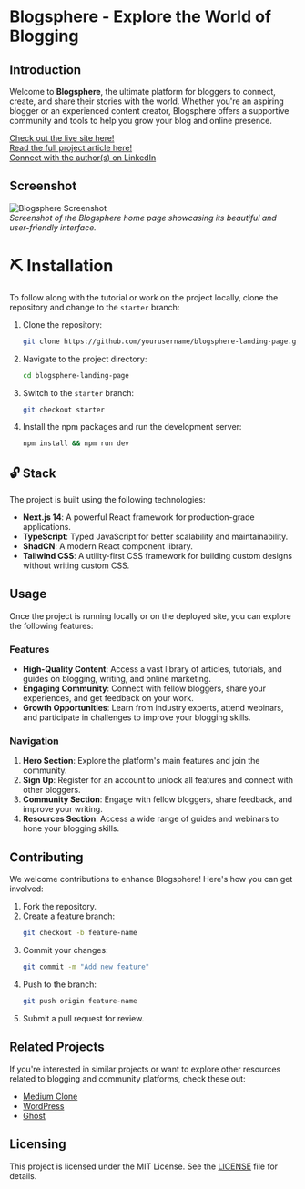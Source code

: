 # Blogsphere - Explore the World of Blogging

## Introduction
Welcome to **Blogsphere**, the ultimate platform for bloggers to connect, create, and share their stories with the world. Whether you're an aspiring blogger or an experienced content creator, Blogsphere offers a supportive community and tools to help you grow your blog and online presence.

[Check out the live site here!](#)  
[Read the full project article here!](#)  
[Connect with the author(s) on LinkedIn](#)

## Screenshot
![Blogsphere Screenshot](#)  
*Screenshot of the Blogsphere home page showcasing its beautiful and user-friendly interface.*

# ⛏️ Installation

To follow along with the tutorial or work on the project locally, clone the repository and change to the `starter` branch:
1. Clone the repository:
    ```bash
    git clone https://github.com/yourusername/blogsphere-landing-page.git
    ```
2. Navigate to the project directory:
    ```bash
    cd blogsphere-landing-page
    ```
3. Switch to the `starter` branch:
    ```bash
    git checkout starter
    ```
4. Install the npm packages and run the development server:
    ```bash
    npm install && npm run dev
    ```

## 🔓 Stack
The project is built using the following technologies:
- **Next.js 14**: A powerful React framework for production-grade applications.
- **TypeScript**: Typed JavaScript for better scalability and maintainability.
- **ShadCN**: A modern React component library.
- **Tailwind CSS**: A utility-first CSS framework for building custom designs without writing custom CSS.

## Usage
Once the project is running locally or on the deployed site, you can explore the following features:

### Features
- **High-Quality Content**: Access a vast library of articles, tutorials, and guides on blogging, writing, and online marketing.
- **Engaging Community**: Connect with fellow bloggers, share your experiences, and get feedback on your work.
- **Growth Opportunities**: Learn from industry experts, attend webinars, and participate in challenges to improve your blogging skills.

### Navigation
1. **Hero Section**: Explore the platform's main features and join the community.
2. **Sign Up**: Register for an account to unlock all features and connect with other bloggers.
3. **Community Section**: Engage with fellow bloggers, share feedback, and improve your writing.
4. **Resources Section**: Access a wide range of guides and webinars to hone your blogging skills.

## Contributing
We welcome contributions to enhance Blogsphere! Here's how you can get involved:
1. Fork the repository.
2. Create a feature branch:
    ```bash
    git checkout -b feature-name
    ```
3. Commit your changes:
    ```bash
    git commit -m "Add new feature"
    ```
4. Push to the branch:
    ```bash
    git push origin feature-name
    ```
5. Submit a pull request for review.

## Related Projects
If you're interested in similar projects or want to explore other resources related to blogging and community platforms, check these out:
- [Medium Clone](https://github.com/gothinkster/realworld)
- [WordPress](https://wordpress.org/)
- [Ghost](https://ghost.org/)

## Licensing
This project is licensed under the MIT License. See the [LICENSE](LICENSE) file for details.
